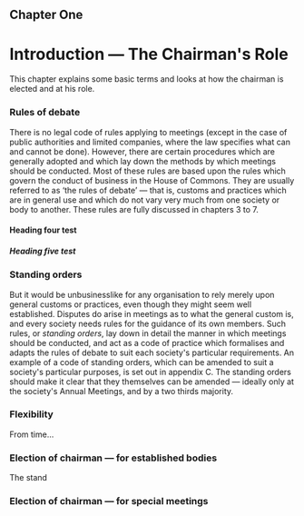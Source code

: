 ## Chapter One
# Introduction — The Chairman's Role

This chapter explains some basic terms and looks at how the chairman is elected and at his role.

### Rules of debate
There is no legal code of rules applying to meetings (except in the case of public authorities and limited companies, where the law specifies what can and cannot be done). However, there are certain procedures which are generally adopted and which lay down the methods by which meetings should be conducted. Most of these rules are based upon the rules which govern the conduct of business in the House of Commons. They are usually referred to as ‘the rules of debate’ — that is, customs and practices which are in general use and which do not vary very much from one society or body to another. These rules are fully discussed in chapters 3 to 7.

#### Heading four test

##### Heading five test

### Standing orders
But it would be unbusinesslike for any organisation to rely merely upon general customs or practices, even though they might seem well established. Disputes do arise in meetings as to what the general custom is, and every society needs rules for the guidance of its own members. Such rules, or *standing orders*, lay down in detail the manner in which meetings should be conducted, and act as a code of practice which formalises and adapts the rules of debate to suit each society's particular requirements. An example of a code of standing orders, which can be amended to suit a society's particular purposes, is set out in appendix C. The standing orders should make it clear that they themselves can be amended — ideally only at the society's Annual Meetings, and by a two thirds majority.

### Flexibility
From time...

### Election of chairman — for established bodies
The stand

### Election of chairman — for special meetings
